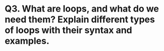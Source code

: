 # Q3. What are loops, and what do we need them? Explain different types of loops with their syntax and examples.
